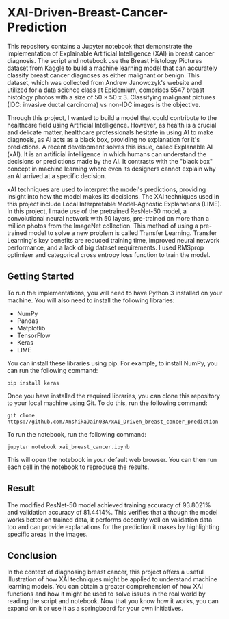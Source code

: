 # XAI-Driven-Breast-Cancer-Prediction
This repository contains a Jupyter notebook that demonstrate the implementation of Explainable Artificial Intelligence (XAI) in breast cancer diagnosis. The script and notebook use the Breast Histology Pictures dataset from Kaggle to build a machine learning model that can accurately classify breast cancer diagnoses as either malignant or benign. This dataset, which was collected from Andrew Janowczyk's website and utilized for a data science class at Epidemium, comprises 5547 breast histology photos with a size of 50 × 50 x 3. Classifying malignant pictures (IDC: invasive ductal carcinoma) vs non-IDC images is the objective. 

Through this project, I wanted to build a model that could contribute to the healthcare field using Artificial Intelligence. However, as health is a crucial and delicate matter, healthcare professionals hesitate in using AI to make diagnosis, as AI acts as a black box, providing no explanation for it's predictions. A recent development solves this issue, called Explanable AI (xAI). It is an artificial intelligence in which humans can understand the decisions or predictions made by the AI. It contrasts with the "black box" concept in machine learning where even its designers cannot explain why an AI arrived at a specific decision.

xAI techniques are used to interpret the model's predictions, providing insight into how the model makes its decisions. The XAI techniques used in this project include Local Interpretable Model-Agnostic Explanations (LIME). In this project, I made use of the pretrained ResNet-50 model, a convolutional neural network with 50 layers, pre-trained on more than a million photos from the ImageNet collection. This method of using a pre-trained model to solve a new problem is called Transfer Learning. Transfer Learning's key benefits are reduced training time, improved neural network performance, and a lack of big dataset requirements. I used RMSprop optimizer and categorical cross entropy loss function to train the model.

## Getting Started

To run the implementations, you will need to have Python 3 installed on your machine. You will also need to install the following libraries:

* NumPy
* Pandas
* Matplotlib
* TensorFlow
* Keras
* LIME

You can install these libraries using pip. For example, to install NumPy, you can run the following command:
```
pip install keras
```

Once you have installed the required libraries, you can clone this repository to your local machine using Git. To do this, run the following command:
```
git clone https://github.com/AnshikaJain03A/xAI_Driven_breast_cancer_prediction
```

To run the notebook, run the following command:
```
jupyter notebook xai_breast_cancer.ipynb
```

This will open the notebook in your default web browser. You can then run each cell in the notebook to reproduce the results.

## Result

The modified ResNet-50 model achieved training accuracy of 93.8021% and validation accuracy of 81.4414%. This verifies that although the model works better on trained data, it performs decently well on validation data too and can provide explanations for the prediction it makes by highlighting specific areas in the images.

## Conclusion

In the context of diagnosing breast cancer, this project offers a useful illustration of how XAI techniques might be applied to understand machine learning models. You can obtain a greater comprehension of how XAI functions and how it might be used to solve issues in the real world by reading the script and notebook. Now that you know how it works, you can expand on it or use it as a springboard for your own initiatives.
